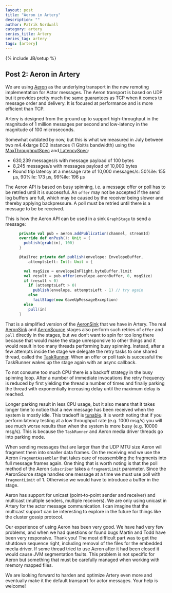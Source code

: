 ```yaml
---
layout: post
title: "Aeron in Artery"
description: ""
author: Patrik Nordwall
category: artery
series_title: Artery
series_tag: artery
tags: [artery]
---
```

{% include JB/setup %}

## Post 2: Aeron in Artery

We are using [Aeron](https://github.com/real-logic/Aeron) as the underlying transport in the new remoting implementation for Actor messages. The Aeron transport is based on UDP but it provides pretty much the same guarantees as TCP when it comes to message order and delivery. It is focused at performance and is more efficient than TCP.

Artery is designed from the ground up to support high-throughput in the magnitude of 1 million messages per second and low-latency in the magnitude of 100 microseconds.

Somewhat outdated by now, but this is what we measured in July between two m4.4xlarge EC2 instances (1 Gbit/s bandwidth) using the[ MaxThroughputSpec](https://github.com/akka/akka/blob/master/akka-remote-tests/src/multi-jvm/scala/akka/remote/artery/MaxThroughputSpec.scala) and[ LatencySpec](https://github.com/akka/akka/blob/master/akka-remote-tests/src/multi-jvm/scala/akka/remote/artery/LatencySpec.scala):

* 630,239 messages/s with message payload of 100 bytes
* 8,245 messages/s with messages payload of 10,000 bytes
* Round trip latency at a message rate of 10,000 messages/s: 50%ile: 155 µs, 90%ile: 173 µs, 99%ile: 196 µs

The Aeron API is based on busy spinning, i.e. a message offer or poll has to be retried until it is successful. An `offer` may not be accepted if the send log buffers are full, which may be caused by the receiver being slower and thereby applying backpressure. A poll must be retried until there is a message to be be received.

This is how the Aeron API can be used in a sink `GraphStage` to send a message:

```scala
      private val pub = aeron.addPublication(channel, streamId)
      override def onPush(): Unit = {
        publish(grab(in), 100)
      }

      @tailrec private def publish(envelope: EnvelopeBuffer,
          attemptsLeft: Int): Unit = {

        val msgSize = envelopeInFlight.byteBuffer.limit
        val result = pub.offer(envelope.aeronBuffer, 0, msgSize)
        if (result < 0)
          if (attemptsLeft > 0)
            publish(envelope, attemptsLeft - 1) // try again
          else
            failStage(new GaveUpMessageException)
        else
          pull(in)
      }
```

That is a simplified version of the [AeronSink](https://github.com/akka/akka/blob/master/akka-remote/src/main/scala/akka/remote/artery/AeronSink.scala) that we have in Artery. The real [AeronSink](https://github.com/akka/akka/blob/master/akka-remote/src/main/scala/akka/remote/artery/AeronSink.scala) and [AeronSource](https://github.com/akka/akka/blob/master/akka-remote/src/main/scala/akka/remote/artery/AeronSource.scala) stages also perform such retries of `offer` and `poll` directly in the stages, but we don’t want to spin for too long there because that would make the stage unresponsive to other things and it would result in too many threads performing busy spinning. Instead, after a few attempts inside the stage we delegate the retry tasks to one shared thread, called the [TaskRunner](https://github.com/akka/akka/blob/master/akka-remote/src/main/scala/akka/remote/artery/TaskRunner.scala). When an offer or poll task is successful the TaskRunner wakes up the stage again with an async callback.

To not consume too much CPU there is a backoff strategy in the busy spinning loop. After a number of immediate invocations the retry frequency is reduced by first yielding the thread a number of times and finally parking the thread with exponentially increasing delay until the maximum delay is reached.

Longer parking result in less CPU usage, but it also means that it takes longer time to notice that a new message has been received when the system is mostly idle. This tradeoff is [tunable](http://doc.akka.io/docs/akka/2.4/scala/remoting-artery.html#Fine-tuning_CPU_usage_latency_tradeoff). It is worth noting that if you perform latency testing at a low throughput rate (e.g. 1000 msg/s) you will see much worse results than when the system is more busy (e.g. 10000 msg/s). This is because the `TaskRunner` and Aeron media driver threads go into parking mode.

When sending messages that are larger than the UDP MTU size Aeron will fragment them into smaller data frames. On the receiving end we use the Aeron `FragmentAssembler` that takes care of reassembling the fragments into full message frames again. One thing that is worth noting is that the poll method of the Aeron `Subscriber` takes a `fragmentLimit` parameter. Since the AeronSource stage handles one message at a time we must use poll with `fragmentLimit` of 1. Otherwise we would have to introduce a buffer in the stage.

Aeron has support for unicast (point-to-point sender and receiver) and multicast (multiple senders, multiple receivers). We are only using unicast in Artery for the actor message communication. I can imagine that the multicast support can be interesting to explore in the future for things like the cluster gossip protocol.

Our experience of using Aeron has been very good. We have had very few problems, and when we had questions or found bugs Martin and Todd have been very responsive. Thank you! The most difficult part was to get the shutdown sequence right, including removal of the files for the embedded media driver. If some thread tried to use Aeron after it had been closed it would cause JVM segmentation faults. This problem is not specific for Aeron but something that must be carefully managed when working with memory mapped files.

We are looking forward to harden and optimize Artery even more and eventually make it the default transport for actor messages. Your help is welcome!


